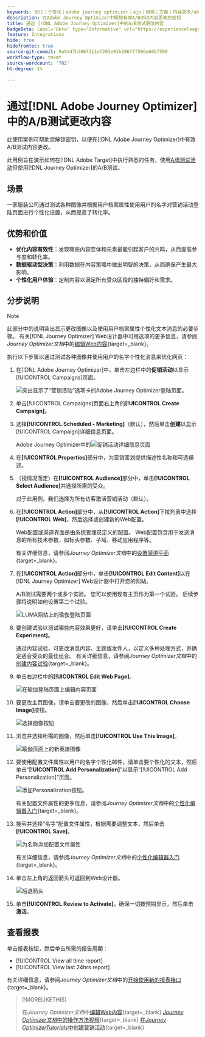 ```yaml
---
keywords: 优化；个性化；adobe journey optimizer；ajo；用例；方案；内容更改/ab测试；配置文件属性；更改图像；交换图像
description: 在Adobe Journey Optimizer中解锁有效A/B测试内容更改的密钥
title: 通过 [!DNL Adobe Journey Optimizer]中的A/B测试更改内容
badgeBeta: label="Beta" type="Informative" url="https://experienceleague.adobe.com/docs/target/using/introduction/intro.html#beta newtab=true" tooltip=" [!DNL Adobe Target] 中有哪些 Beta 功能。"
feature: Integrations
hide: true
hidefromtoc: true
source-git-commit: 9a9447b3067311ef203e91b186fff506e60bf590
workflow-type: tm+mt
source-wordcount: '702'
ht-degree: 1%

---
```


# 通过[!DNL Adobe Journey Optimizer]中的A/B测试更改内容

此使用案例可帮助您解锁密钥，以便在[!DNL Adobe Journey Optimizer]中有效A/B测试内容更改。

此用例旨在演示如何在[!DNL Adobe Target]中执行熟悉的任务，使用[A/B测试活动](/help/main/c-activities/t-test-ab/test-ab.md)但使用[!DNL Journey Optimizer]的A/B测试。

## 场景

一家服装公司通过测试各种图像并根据用户档案属性使用用户的名字对营销活动登陆页面进行个性化设置，从而提高了转化率。

## 优势和价值

* **优化内容有效性**：发现哪些内容变体和元素最能引起客户的共鸣，从而提高参与度和转化率。
* **数据驱动型决策**：利用数据在内容策略中做出明智的决策，从而确保产生最大影响。
* **个性化用户体验**：定制内容以满足所有受众区段的独特偏好和需求。

## 分步说明

>[!NOTE]
>
>此部分中的说明突出显示更改图像以及使用用户档案属性个性化文本消息的必要步骤。 有关[!DNL Journey Optimizer] Web设计器中可用选项的更多信息，请参阅&#x200B;*Journey Optimizer文档*&#x200B;中的[编辑Web内容](https://experienceleague.adobe.com/en/docs/journey-optimizer/using/web/author-web-pages/edit-web-content){target=_blank}。

执行以下步骤以通过测试各种图像并使用用户的名字个性化消息来优化网页：

1. 在[!DNL Adobe Journey Optimizer]中，单击左边栏中的&#x200B;**促销活动**&#x200B;以显示[!UICONTROL Campaigns]页面。

   ![突出显示了“营销活动”选项卡的Adobe Journey Optimizer登陆页面。](/help/main/c-integrating-target-with-mac/ajo/assets/ajo-landing-page.png)

1. 单击[!UICONTROL Campaigns]页面右上角的&#x200B;**[!UICONTROL Create Campaign]**。

1. 选择&#x200B;**[!UICONTROL Scheduled - Marketing]**（默认），然后单击&#x200B;**创建**&#x200B;以显示[!UICONTROL Campaign]详细信息页面。

   Adobe Journey Optimizer中的![促销活动详细信息页面](/help/main/c-integrating-target-with-mac/ajo/assets/campaign-details.png)

1. 在&#x200B;**[!UICONTROL Properties]**&#x200B;部分中，为营销策划提供描述性名称和可选描述。

1. （视情况而定）在&#x200B;**[!UICONTROL Audience]**&#x200B;部分中，单击&#x200B;**[!UICONTROL Select Audience]**&#x200B;并选择所需的受众。

   对于此用例，我们选择为所有访客激活营销活动（默认）。

1. 在&#x200B;**[!UICONTROL Action]**&#x200B;部分中，从&#x200B;**[!UICONTROL Action]**&#x200B;下拉列表中选择&#x200B;**[!UICONTROL Web]**，然后选择或创建新的Web配置。

   Web配置或渠道界面是由系统管理员定义的配置。 Web配置包含用于发送消息的所有技术参数，如标头参数、子域、移动应用程序等。

   有关详细信息，请参阅&#x200B;*Journey Optimizer文档*&#x200B;中的[设置渠道平面](https://experienceleague.adobe.com/en/docs/journey-optimizer/using/configuration/channel-surfaces#set-up-channel-surfaces){target=_blank}。

1. 在&#x200B;**[!UICONTROL Action]**&#x200B;部分中，单击&#x200B;**[!UICONTROL Edit Content]**&#x200B;以在[!DNL Journey Optimizer] Web设计器中打开您的网站。

   A/B测试需要两个或多个实验。 您可以使用现有主页作为第一个试验。 后续步骤将说明如何设置第二个试验。

   ![LUMA网站上的瑜伽登陆页面](/help/main/c-integrating-target-with-mac/ajo/assets/luma-yoga-landing.png)

1. 要创建试验以测试哪些内容效果更好，请单击&#x200B;**[!UICONTROL Create Experiment]**。

   通过内容试验，可更改消息内容、主题或发件人，以定义多种处理方式，并确定适合受众的最佳组合。 有关详细信息，请参阅&#x200B;*Journey Optimizer文档*&#x200B;中的[创建内容试验](https://experienceleague.adobe.com/en/docs/journey-optimizer/using/content-management/content-experiment/content-experiment){target=_blank}。

1. 单击右边栏中的&#x200B;**[!UICONTROL Edit Web Page]**。

   ![在瑜伽登陆页面上编辑内容页面](/help/main/c-integrating-target-with-mac/ajo/assets/edit-yoga-page.png)

1. 要更改主页图像，请单击要更改的图像，然后单击&#x200B;**[!UICONTROL Choose Image]**&#x200B;按钮。

   ![选择图像按钮](/help/main/c-integrating-target-with-mac/ajo/assets/choose-image.png)

1. 浏览并选择所需的图像，然后单击&#x200B;**[!UICONTROL Use This Image]**。

   ![瑜伽页面上的新英雄图像](/help/main/c-integrating-target-with-mac/ajo/assets/new-hero-image.png)

1. 要使用配置文件属性以用户的名字个性化邮件，请单击要个性化的文本，然后单击“**[!UICONTROL Add Personalization]**”以显示“[!UICONTROL Add Personalization]”页面。

   ![添加Personalization按钮。](/help/main/c-integrating-target-with-mac/ajo/assets/add-personalization-button.png)

   有关配置文件属性的更多信息，请参阅&#x200B;*Journey Optimizer文档*&#x200B;中的[个性化编辑器入门](https://experienceleague.adobe.com/en/docs/journey-optimizer/using/content-management/personalization/expression-editor/personalization-build-expressions){target=_blank}。

1. 搜索并选择“名字”配置文件属性，根据需要调整文本，然后单击&#x200B;**[!UICONTROL Save]**。

   ![为名称](/help/main/c-integrating-target-with-mac/ajo/assets/add-profile-attribute-for-name.png)添加配置文件属性

   有关详细信息，请参阅&#x200B;*Journey Optimizer文档*&#x200B;中的[个性化编辑器入门](https://experienceleague.adobe.com/en/docs/journey-optimizer/using/content-management/personalization/expression-editor/personalization-build-expressions){target=_blank}。

1. 单击左上角的返回箭头可返回到Web设计器。

   ![后退箭头](/help/main/c-integrating-target-with-mac/ajo/assets/back-arrow.png)

1. 单击&#x200B;**[!UICONTROL Review to Activate]**，确保一切按预期显示，然后单击&#x200B;**激活**。

## 查看报表

单击报表按钮，然后单击所需的报告周期：

* [!UICONTROL View all time report]
* [!UICONTROL View last 24hrs report]

有关详细信息，请参阅&#x200B;*Journey Optimizer文档*&#x200B;中的[开始使用新的报表接口](https://experienceleague.adobe.com/en/docs/journey-optimizer/using/channel-report/report-gs-cja){target=_blank}。

>[!MORELIKETHIS]
>
>在&#x200B;*Journey Optimizer文档*&#x200B;中[编辑Web内容](https://experienceleague.adobe.com/en/docs/journey-optimizer/using/web/author-web-pages/edit-web-content){target=_blank}
>[*Journey Optimizer文档*&#x200B;中的操作方法视频](https://experienceleague.adobe.com/en/docs/journey-optimizer/using/web/author-web-pages/web-spa#video){target=_blank}
>[在&#x200B;*Journey OptimizerTutorials*&#x200B;中创建营销活动](https://experienceleague.adobe.com/en/docs/journey-optimizer-learn/tutorials/create-campaigns/create-a-campaign){target=_blank}

